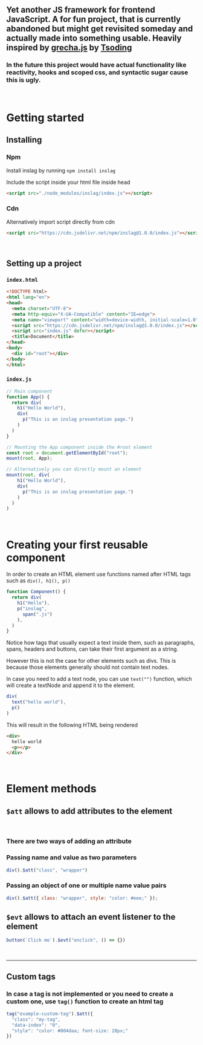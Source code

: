 ## Yet another JS framework for frontend JavaScript. A for fun project, that is currently abandoned but might get revisited someday and actually made into something usable. Heavily inspired by [grecha.js](https://github.com/tsoding/grecha.js) by [Tsoding](https://github.com/tsoding)

### In the future this project would have actual functionality like reactivity, hooks and scoped css, and syntactic sugar cause this is ugly.

<br>

<!-- ## Core Features -->


# Getting started

## Installing

### Npm
Install inslag by running `npm install inslag` 

Include the script inside your html file inside head
```html
<script src="./node_modules/inslag/index.js"></script>
```
### Cdn
Alternatively import script directly from cdn
```html
<script src="https://cdn.jsdelivr.net/npm/inslag@1.0.0/index.js"></script>
```


<br>


## Setting up a project

### `index.html`
```html
<!DOCTYPE html>
<html lang="en">
<head>
  <meta charset="UTF-8">
  <meta http-equiv="X-UA-Compatible" content="IE=edge">
  <meta name="viewport" content="width=device-width, initial-scale=1.0">
  <script src="https://cdn.jsdelivr.net/npm/inslag@1.0.0/index.js"></script>
  <script src="index.js" defer></script>
  <title>Document</title>
</head>
<body>
  <div id="root"></div>
</body>
</html>
```

### `index.js`
```js
// Main component
function App() {
  return div(
    h1("Hello World"),
    div(
      p("This is an inslag presentation page.")
    )
  )
}

// Mounting the App component inside the #root element
const root = document.getElementById("root");
mount(root, App);

// Alternatively you can directly mount an element
mount(root, div(
    h1("Hello World"),
    div(
      p("This is an inslag presentation page.")
    )
  )
)
```


<br>

# Creating your first reusable component

In order to create an HTML element use functions named after HTML tags such as `div(), h1(), p()`

```js
function Component() {
  return div(
    h1("Hello"),
    p("inslag", 
      span(".js")
    ),
  )
}
```
Notice how tags that usually expect a text inside them, such as paragraphs, spans, headers and buttons, can take their first argument as a string.

However this is not the case for other elements such as divs.
This is because those elements generally should not contain text nodes.

In case you need to add a text node, you can use `text("")` function, which will create a textNode and append it to the element.
```js
div(
  text("hello world"),
  p()
)
```
This will result in the following HTML being rendered
```html
<div>
  hello world
  <p></p>
</div>
```

<br>

# Element methods

## `$att` allows to add attributes to the element

<br>

### There are two ways of adding an attribute

### Passing name and value as two parameters
```js
div().$att("class", "wrapper")
```

### Passing an object of one or multiple name value pairs
```js
div().$att({ class: "wrapper", style: "color: #eee;" });
```

## `$evt` allows to attach an event listener to the element
```js
button(`Click me`).$evt("onclick", () => {})
```

<br>
<hr>

## Custom tags

### In case a tag is not implemented or you need to create a custom one, use `tag()` function to create an html tag 
```js
tag("example-custom-tag").$att({
  "class": "my-tag",
  "data-index": "0",
  "style": "color: #004daa; font-size: 20px;"
})
```
